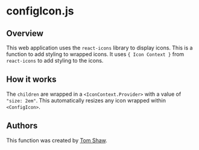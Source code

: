 # configIcon.js

## Overview

This web application uses the `react-icons` library to display icons. This is a function to add styling to wrapped icons. It uses `{ Icon Context }` from `react-icons` to add styling to the icons.

## How it works

The `children` are wrapped in a `<IconContext.Provider>` with a value of `"size: 2em"`. This automatically resizes any icon wrapped within `<ConfigIcon>`.

## Authors

This function was created by [Tom Shaw](https://github.com/tomshaw650).
